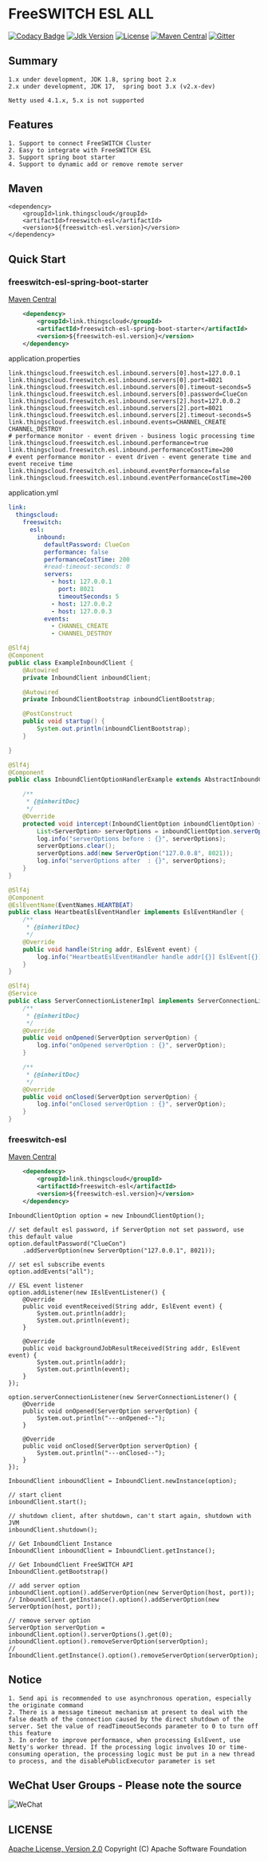 # FreeSWITCH ESL ALL

[![Codacy Badge](https://api.codacy.com/project/badge/Grade/23fb13f7487f4ccd985f09c96341dfab)](https://app.codacy.com/gh/zhouhailin/freeswitch-esl-all?utm_source=github.com&utm_medium=referral&utm_content=zhouhailin/freeswitch-esl-all&utm_campaign=Badge_Grade_Settings)
[![Jdk Version](https://img.shields.io/badge/JDK-1.8-green.svg)](https://img.shields.io/badge/JDK-1.8-green.svg)
[![License](https://img.shields.io/badge/license-Apache%202-4EB1BA.svg)](https://www.apache.org/licenses/LICENSE-2.0.html)
[![Maven Central](https://img.shields.io/maven-central/v/link.thingscloud/freeswitch-esl-all)](https://mvnrepository.com/artifact/link.thingscloud/freeswitch-esl-all)
[![Gitter](https://badges.gitter.im/freeswitch-esl-all/community.svg)](https://gitter.im/freeswitch-esl-all/community?utm_source=badge&utm_medium=badge&utm_campaign=pr-badge)

## Summary

    1.x under development, JDK 1.8, spring boot 2.x
    2.x under development, JDK 17,  spring boot 3.x (v2.x-dev)

    Netty used 4.1.x, 5.x is not supported

## Features

    1. Support to connect FreeSWITCH Cluster
    2. Easy to integrate with FreeSWITCH ESL
    3. Support spring boot starter
    4. Support to dynamic add or remove remote server

## Maven

    <dependency>
        <groupId>link.thingscloud</groupId>
        <artifactId>freeswitch-esl</artifactId>
        <version>${freeswitch-esl.version}</version>
    </dependency>

## Quick Start

### freeswitch-esl-spring-boot-starter

[Maven Central](https://mvnrepository.com/artifact/link.thingscloud/freeswitch-esl-spring-boot-starter)

```xml
    <dependency>
        <groupId>link.thingscloud</groupId>
        <artifactId>freeswitch-esl-spring-boot-starter</artifactId>
        <version>${freeswitch-esl.version}</version>
    </dependency>
```

application.properties
```properties
link.thingscloud.freeswitch.esl.inbound.servers[0].host=127.0.0.1
link.thingscloud.freeswitch.esl.inbound.servers[0].port=8021
link.thingscloud.freeswitch.esl.inbound.servers[0].timeout-seconds=5
link.thingscloud.freeswitch.esl.inbound.servers[0].password=ClueCon
link.thingscloud.freeswitch.esl.inbound.servers[2].host=127.0.0.2
link.thingscloud.freeswitch.esl.inbound.servers[2].port=8021
link.thingscloud.freeswitch.esl.inbound.servers[2].timeout-seconds=5
link.thingscloud.freeswitch.esl.inbound.events=CHANNEL_CREATE CHANNEL_DESTROY 
# performance monitor - event driven - business logic processing time
link.thingscloud.freeswitch.esl.inbound.performance=true 
link.thingscloud.freeswitch.esl.inbound.performanceCostTime=200 
# event performance monitor - event driven - event generate time and event receive time
link.thingscloud.freeswitch.esl.inbound.eventPerformance=false 
link.thingscloud.freeswitch.esl.inbound.eventPerformanceCostTime=200
```

application.yml
```yaml
link:
  thingscloud:
    freeswitch:
      esl:
        inbound:
          defaultPassword: ClueCon
          performance: false
          performanceCostTime: 200
          #read-timeout-seconds: 0
          servers:
            - host: 127.0.0.1
              port: 8021
              timeoutSeconds: 5
            - host: 127.0.0.2
            - host: 127.0.0.3
          events:
            - CHANNEL_CREATE
            - CHANNEL_DESTROY
```

```java
@Slf4j
@Component
public class ExampleInboundClient {
    @Autowired
    private InboundClient inboundClient;

    @Autowired
    private InboundClientBootstrap inboundClientBootstrap;

    @PostConstruct
    public void startup() {
        System.out.println(inboundClientBootstrap);
    }

}
```

```java
@Slf4j
@Component
public class InboundClientOptionHandlerExample extends AbstractInboundClientOptionHandler {

    /**
     * {@inheritDoc}
     */
    @Override
    protected void intercept(InboundClientOption inboundClientOption) {
        List<ServerOption> serverOptions = inboundClientOption.serverOptions();
        log.info("serverOptions before : {}", serverOptions);
        serverOptions.clear();
        serverOptions.add(new ServerOption("127.0.0.8", 8021));
        log.info("serverOptions after  : {}", serverOptions);
    }
}
```

```java
@Slf4j
@Component
@EslEventName(EventNames.HEARTBEAT)
public class HeartbeatEslEventHandler implements EslEventHandler {
    /**
     * {@inheritDoc}
     */
    @Override
    public void handle(String addr, EslEvent event) {
        log.info("HeartbeatEslEventHandler handle addr[{}] EslEvent[{}].", addr, event);
    }
}
```

```java
@Slf4j
@Service
public class ServerConnectionListenerImpl implements ServerConnectionListener {
    /**
     * {@inheritDoc}
     */
    @Override
    public void onOpened(ServerOption serverOption) {
        log.info("onOpened serverOption : {}", serverOption);
    }

    /**
     * {@inheritDoc}
     */
    @Override
    public void onClosed(ServerOption serverOption) {
        log.info("onClosed serverOption : {}", serverOption);
    }
}
```

### freeswitch-esl

[Maven Central](https://mvnrepository.com/artifact/link.thingscloud/freeswitch-esl)
```xml
    <dependency>
        <groupId>link.thingscloud</groupId>
        <artifactId>freeswitch-esl</artifactId>
        <version>${freeswitch-esl.version}</version>
    </dependency>
```

```
InboundClientOption option = new InboundClientOption();

// set default esl password, if ServerOption not set password, use this default value
option.defaultPassword("ClueCon")
    .addServerOption(new ServerOption("127.0.0.1", 8021));

// set esl subscribe events
option.addEvents("all");

// ESL event listener
option.addListener(new IEslEventListener() {
    @Override
    public void eventReceived(String addr, EslEvent event) {
        System.out.println(addr);
        System.out.println(event);
    }

    @Override
    public void backgroundJobResultReceived(String addr, EslEvent event) {
        System.out.println(addr);
        System.out.println(event);
    }
});

option.serverConnectionListener(new ServerConnectionListener() {
    @Override
    public void onOpened(ServerOption serverOption) {
        System.out.println("---onOpened--");
    }

    @Override
    public void onClosed(ServerOption serverOption) {
        System.out.println("---onClosed--");
    }
});

InboundClient inboundClient = InboundClient.newInstance(option);

// start client
inboundClient.start();

// shutdown client, after shutdown, can't start again, shutdown with JVM
inboundClient.shutdown();
```

```
// Get InboundClient Instance
InboundClient inboundClient = InboundClient.getInstance();

// Get InboundClient FreeSWITCH API
InboundClient.getBootstrap()
```

```
// add server option
inboundClient.option().addServerOption(new ServerOption(host, port));
// InboundClient.getInstance().option().addServerOption(new ServerOption(host, port));

// remove server option
ServerOption serverOption = inboundClient.option().serverOptions().get(0);
inboundClient.option().removeServerOption(serverOption);
// InboundClient.getInstance().option().removeServerOption(serverOption);

```

## Notice

    1. Send api is recommended to use asynchronous operation, especially the originate command
    2. There is a message timeout mechanism at present to deal with the false death of the connection caused by the direct shutdown of the server. Set the value of readTimeoutSeconds parameter to 0 to turn off this feature
    3. In order to improve performance, when processing EslEvent, use Netty's worker thread. If the processing logic involves IO or time-consuming operation, the processing logic must be put in a new thread to process, and the disablePublicExecutor parameter is set

## WeChat User Groups - Please note the source

![WeChat](https://gitee.com/zhouhailin/images/raw/master/a0eb627b9b6bc1c6da8f19d3292ebce.jpg)

## LICENSE

[Apache License, Version 2.0](https://www.apache.org/licenses/LICENSE-2.0) Copyright (C) Apache Software Foundation
